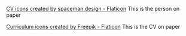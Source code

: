 <a href="https://www.flaticon.com/free-icons/cv" title="CV icons">CV icons created by spaceman.design - Flaticon</a>
This is the person on paper 

<a href="https://www.flaticon.com/free-icons/curriculum" title="curriculum icons">Curriculum icons created by Freepik - Flaticon</a>
This is the CV on paper 